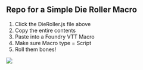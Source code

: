 ## Repo for a Simple Die Roller Macro

1. Click the DieRoller.js file above
2. Copy the entire contents
3. Paste into a Foundry VTT Macro
4. Make sure Macro type = Script
5. Roll them bones!


<img src="https://img.shields.io/badge/Supported_Foundry_versions:-v0.8%20--%20v11-f56a10"> 

